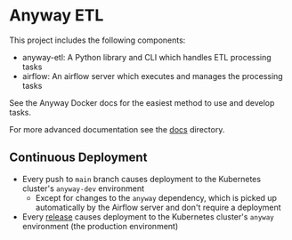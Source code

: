# Anyway ETL

This project includes the following components:

* anyway-etl: A Python library and CLI which handles ETL processing tasks
* airflow: An airflow server which executes and manages the processing tasks

See the Anyway Docker docs for the easiest method to use and develop tasks.

For more advanced documentation see the [docs](docs) directory.

## Continuous Deployment

* Every push to `main` branch causes deployment to the Kubernetes cluster's `anyway-dev` environment
    * Except for changes to the `anyway` dependency, which is picked up automatically
      by the Airflow server and don't require a deployment
* Every [release](https://github.com/data-for-change/anyway-etl/releases) causes deployment 
  to the Kubernetes cluster's `anyway` environment (the production environment)

